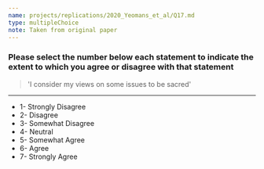 ```yaml
---
name: projects/replications/2020_Yeomans_et_al/Q17.md
type: multipleChoice
note: Taken from original paper
---
```


### Please select the number below each statement to indicate the extent to which you agree or disagree with that statement

> 'I consider my views on some issues to be sacred'

---

- 1- Strongly Disagree
- 2- Disagree
- 3- Somewhat Disagree
- 4- Neutral
- 5- Somewhat Agree
- 6- Agree
- 7- Strongly Agree